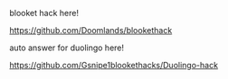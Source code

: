 

blooket hack here!

https://github.com/Doomlands/blookethack

auto answer for duolingo here!

https://github.com/Gsnipe1blookethacks/Duolingo-hack
